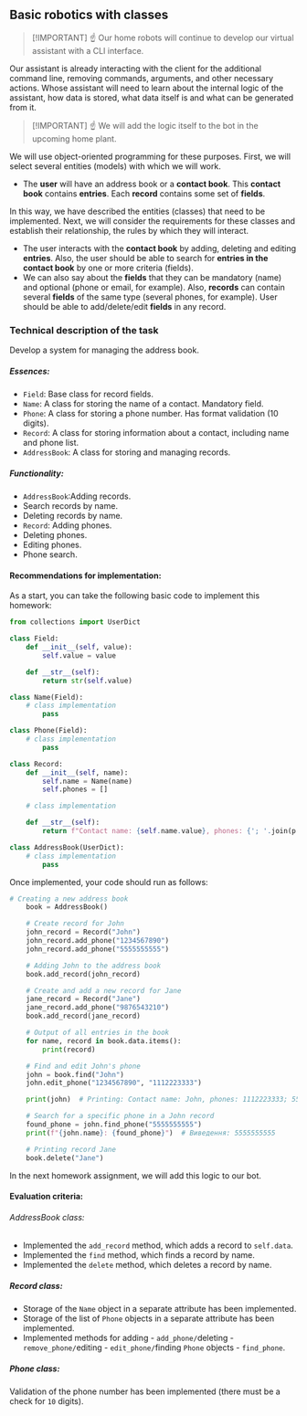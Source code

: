 ## Basic robotics with classes

> [!IMPORTANT] ☝ Our home robots will continue to develop our virtual assistant with a CLI interface.

Our assistant is already interacting with the client for the additional command line, removing commands, arguments, and other necessary actions. Whose assistant will need to learn about the internal logic of the assistant, how data is stored, what data itself is and what can be generated from it.

> [!IMPORTANT] ☝ We will add the logic itself to the bot in the upcoming home plant.

We will use object-oriented programming for these purposes. First, we will select several entities (models) with which we will work.

- The **user** will have an address book or a **contact book**. This **contact book** contains **entries**. Each **record** contains some set of **fields**.

In this way, we have described the entities (classes) that need to be implemented. Next, we will consider the requirements for these classes and establish their relationship, the rules by which they will interact.

- The user interacts with the **contact book** by adding, deleting and editing **entries**. Also, the user should be able to search for **entries in the contact book** by one or more criteria (fields).
- We can also say about the **fields** that they can be mandatory (name) and optional (phone or email, for example). Also, **records** can contain several **fields** of the same type (several phones, for example). User should be able to add/delete/edit **fields** in any record.

### Technical description of the task

Develop a system for managing the address book.

##### Essences:

- `Field`: Base class for record fields.
- `Name`: A class for storing the name of a contact. Mandatory field.
- `Phone`: A class for storing a phone number. Has format validation (10 digits).
- `Record`: A class for storing information about a contact, including name and phone list.
- `AddressBook`: A class for storing and managing records.

##### Functionality:

- `AddressBook`:Adding records.
- Search records by name.
- Deleting records by name.
- `Record`: Adding phones.
- Deleting phones.
- Editing phones.
- Phone search.

#### Recommendations for implementation:

As a start, you can take the following basic code to implement this homework:

```python
from collections import UserDict

class Field:
    def __init__(self, value):
        self.value = value

    def __str__(self):
        return str(self.value)

class Name(Field):
    # class implementation
		pass

class Phone(Field):
    # class implementation
		pass

class Record:
    def __init__(self, name):
        self.name = Name(name)
        self.phones = []

    # class implementation

    def __str__(self):
        return f"Contact name: {self.name.value}, phones: {'; '.join(p.value for p in self.phones)}"

class AddressBook(UserDict):
    # class implementation
		pass
```

Once implemented, your code should run as follows:

```python
# Creating a new address book
    book = AddressBook()

    # Create record for John
    john_record = Record("John")
    john_record.add_phone("1234567890")
    john_record.add_phone("5555555555")

    # Adding John to the address book
    book.add_record(john_record)

    # Create and add a new record for Jane
    jane_record = Record("Jane")
    jane_record.add_phone("9876543210")
    book.add_record(jane_record)

    # Output of all entries in the book
    for name, record in book.data.items():
        print(record)

    # Find and edit John's phone
    john = book.find("John")
    john.edit_phone("1234567890", "1112223333")

    print(john)  # Printing: Contact name: John, phones: 1112223333; 5555555555

    # Search for a specific phone in a John record
    found_phone = john.find_phone("5555555555")
    print(f"{john.name}: {found_phone}")  # Виведення: 5555555555

    # Printing record Jane
    book.delete("Jane")

```

In the next homework assignment, we will add this logic to our bot.

#### Evaluation criteria:

###### AddressBook class:

- Implemented the `add_record` method, which adds a record to `self.data`.
- Implemented the `find` method, which finds a record by name.
- Implemented the `delete` method, which deletes a record by name.

##### Record class:

- Storage of the `Name` object in a separate attribute has been implemented.
- Storage of the list of `Phone` objects in a separate attribute has been implemented.
- Implemented methods for adding - `add_phone/`deleting - `remove_phone/`editing - `edit_phone/`finding `Phone` objects - `find_phone`.

##### Phone class:

Validation of the phone number has been implemented (there must be a check for `10` digits).
